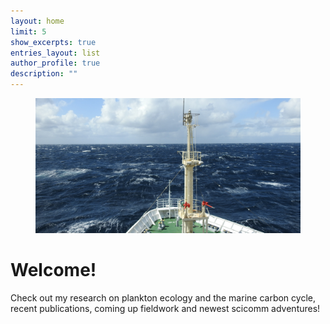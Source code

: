 ```yaml
---
layout: home
limit: 5
show_excerpts: true
entries_layout: list
author_profile: true
description: ""
---
```

<figure>
  <img src="/assets/images/Umitaka_title.jpg" alt="">
</figure>

# Welcome!

Check out my research on plankton ecology and the marine carbon cycle, recent publications, coming up fieldwork and newest scicomm adventures!

